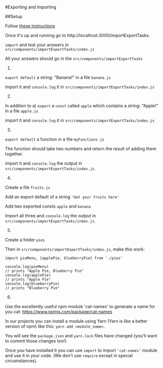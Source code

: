 #Exporting and Importing

##Setup

Follow [these instructions](./cloneReactSeedInstructions.md)

Once it's up and running go to http://localhost:3000/importExportTasks.

`import` and test your answers in `src/components/importExportTasks/index.js`

All your answers should go in the `src/components/importExportTasks` 

1. 

`export default` a string: "Banana!" in a file `banana.js`

import it and `console.log` it in `src/components/importExportTasks/index.js`


2.

In addition to a) `export` a `const` called `apple` which contains a string: "Apple!" in a file `apple.js`

import it and `console.log` it in `src/components/importExportTasks/index.js`


3.

`export default` a function in a file `myFunctions.js`

The function should take two numbers and return the result of adding them together.

import it and `console.log` the output in `src/components/importExportTasks/index.js`.

4.

Create a file `fruits.js`

Add an export default of a string `'Get your fruits here'`

Add two exported consts `apple` and `banana`

Import all three and `console.log` the output in `src/components/importExportTasks/index.js`.

5.

Create a folder `pies`

Then in `src/components/importExportTasks/index.js`, make this work:
```
import pieMenu, {applePie, blueberryPie} from './pies'

console.log(pieMenu)
// prints "Apple Pie, Blueberry Pie"
console.log(applePie)
// prints "Apple Pie"
console.log(blueberryPie)
// prints "Blueberry Pie"
```

6.

Use the excellently useful npm module 'cat-names' to generate a name for you cat: https://www.npmjs.com/package/cat-names

In our projects you can install a module using Yarn (Yarn is like a better version of npm) like this: `yarn add <module_name>`.

You will see the `package.json` and `yarn.lock` files have changed (you'll want to commit those changes too!).

Once you have installed it you can use `import` to import `'cat-names'` module and use it in your code. (We don't use `require` except in special circumstances).

